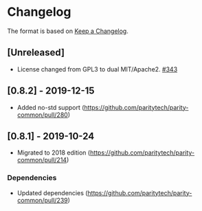 # Changelog

The format is based on [Keep a Changelog]. 

[Keep a Changelog]: http://keepachangelog.com/en/1.0.0/

## [Unreleased]
- License changed from GPL3 to dual MIT/Apache2. [#343](https://github.com/paritytech/parity-common/pull/342)

## [0.8.2] - 2019-12-15
- Added no-std support (https://github.com/paritytech/parity-common/pull/280)
## [0.8.1] - 2019-10-24
- Migrated to 2018 edition (https://github.com/paritytech/parity-common/pull/214)
### Dependencies
- Updated dependencies (https://github.com/paritytech/parity-common/pull/239)
